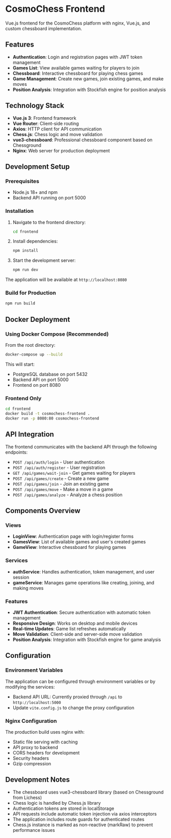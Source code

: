 # CosmoChess Frontend

Vue.js frontend for the CosmoChess platform with nginx, Vue.js, and custom chessboard implementation.

## Features

- **Authentication**: Login and registration pages with JWT token management
- **Games List**: View available games waiting for players to join
- **Chessboard**: Interactive chessboard for playing chess games
- **Game Management**: Create new games, join existing games, and make moves
- **Position Analysis**: Integration with Stockfish engine for position analysis

## Technology Stack

- **Vue.js 3**: Frontend framework
- **Vue Router**: Client-side routing
- **Axios**: HTTP client for API communication
- **Chess.js**: Chess logic and move validation
- **vue3-chessboard**: Professional chessboard component based on Chessground
- **Nginx**: Web server for production deployment

## Development Setup

### Prerequisites

- Node.js 18+ and npm
- Backend API running on port 5000

### Installation

1. Navigate to the frontend directory:
   ```bash
   cd frontend
   ```

2. Install dependencies:
   ```bash
   npm install
   ```

3. Start the development server:
   ```bash
   npm run dev
   ```

The application will be available at `http://localhost:8080`

### Build for Production

```bash
npm run build
```

## Docker Deployment

### Using Docker Compose (Recommended)

From the root directory:

```bash
docker-compose up --build
```

This will start:
- PostgreSQL database on port 5432
- Backend API on port 5000
- Frontend on port 8080

### Frontend Only

```bash
cd frontend
docker build -t cosmochess-frontend .
docker run -p 8080:80 cosmochess-frontend
```

## API Integration

The frontend communicates with the backend API through the following endpoints:

- `POST /api/auth/login` - User authentication
- `POST /api/auth/register` - User registration
- `GET /api/games/wait-join` - Get games waiting for players
- `POST /api/games/create` - Create a new game
- `POST /api/games/join` - Join an existing game
- `POST /api/games/move` - Make a move in a game
- `POST /api/games/analyze` - Analyze a chess position

## Components Overview

### Views
- **LoginView**: Authentication page with login/register forms
- **GamesView**: List of available games and user's created games
- **GameView**: Interactive chessboard for playing games

### Services
- **authService**: Handles authentication, token management, and user session
- **gameService**: Manages game operations like creating, joining, and making moves

### Features
- **JWT Authentication**: Secure authentication with automatic token management
- **Responsive Design**: Works on desktop and mobile devices
- **Real-time Updates**: Game list refreshes automatically
- **Move Validation**: Client-side and server-side move validation
- **Position Analysis**: Integration with Stockfish engine for game analysis

## Configuration

### Environment Variables

The application can be configured through environment variables or by modifying the services:

- Backend API URL: Currently proxied through `/api` to `http://localhost:5000`
- Update `vite.config.js` to change the proxy configuration

### Nginx Configuration

The production build uses nginx with:
- Static file serving with caching
- API proxy to backend
- CORS headers for development
- Security headers
- Gzip compression

## Development Notes

- The chessboard uses vue3-chessboard library (based on Chessground from Lichess)
- Chess logic is handled by Chess.js library
- Authentication tokens are stored in localStorage
- API requests include automatic token injection via axios interceptors
- The application includes route guards for authenticated routes
- Chess.js instance is marked as non-reactive (markRaw) to prevent performance issues